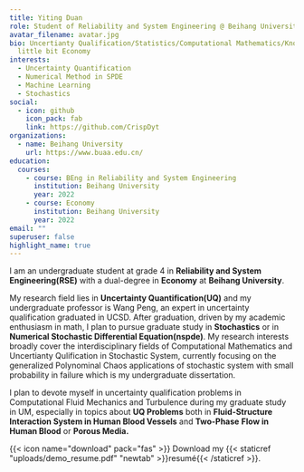 ```yaml
---
title: Yiting Duan
role: Student of Reliability and System Engineering @ Beihang University
avatar_filename: avatar.jpg
bio: Uncertianty Qualification/Statistics/Computational Mathematics/Knowing a
  little bit Economy
interests:
  - Uncertainty Quantification
  - Numerical Method in SPDE
  - Machine Learning
  - Stochastics
social:
  - icon: github
    icon_pack: fab
    link: https://github.com/CrispDyt
organizations:
  - name: Beihang University
    url: https://www.buaa.edu.cn/
education:
  courses:
    - course: BEng in Reliability and System Engineering
      institution: Beihang University
      year: 2022
    - course: Economy
      institution: Beihang University
      year: 2022
email: ""
superuser: false
highlight_name: true
---
```

I am an undergraduate student at grade 4 in **Reliability and System Engineering(RSE)** with a dual-degree in **Economy** at **Beihang University**.

My research field lies in **Uncertainty Quantification(UQ)** and my undergraduate professor is Wang Peng, an expert in uncertainty qualification graduated in UCSD. After graduation, driven by my academic enthusiasm in math, I plan to pursue graduate study in **Stochastics** or in **Numerical Stochastic Differential Equation(nspde)**. My research interests broadly cover the interdisciplinary fields of Computational Mathematics and Uncertianty Qulification in Stochastic System, currently focusing on the generalized Polynominal Chaos applications of stochastic system with small probability in failure which is my undergraduate dissertation.

I plan to devote myself in uncertainty qualification problems in Computational Fluid Mechanics and Turbulence during my graduate study in UM, especially in topics about **UQ Problems** both in **Fluid-Structure Interaction System in Human Blood Vessels** and **Two-Phase** **Flow in Human Blood** or **Porous Media.**

{{< icon name="download" pack="fas" >}} Download my {{< staticref "uploads/demo_resume.pdf" "newtab" >}}resumé{{< /staticref >}}.
